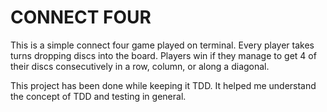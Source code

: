 # CONNECT FOUR

This is a simple connect four game played on terminal. Every player takes turns dropping discs into the board. Players win if they manage to get 4 of their discs consecutively in a row, column, or along a diagonal.

This project has been done while keeping it TDD. It helped me understand the concept of TDD and testing in general.
